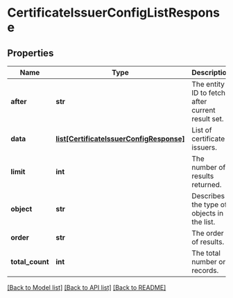 # CertificateIssuerConfigListResponse

## Properties
Name | Type | Description | Notes
------------ | ------------- | ------------- | -------------
**after** | **str** | The entity ID to fetch after current result set. | [optional] 
**data** | [**list[CertificateIssuerConfigResponse]**](CertificateIssuerConfigResponse.md) | List of certificate issuers. | [optional] 
**limit** | **int** | The number of results returned. | [optional] 
**object** | **str** | Describes the type of objects in the list. | [optional] 
**order** | **str** | The order of results. | [optional] 
**total_count** | **int** | The total number or records. | [optional] 

[[Back to Model list]](../README.md#documentation-for-models) [[Back to API list]](../README.md#documentation-for-api-endpoints) [[Back to README]](../README.md)


